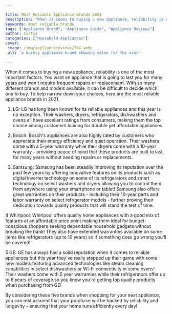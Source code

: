 ```yaml
---

title: Most Reliable Appliance Brands 2021
description: "When it comes to buying a new appliance, reliability is one of the most important factors. You want an appliance that is going to ...learn more"
keywords: most reliable brands
tags: ["Appliance Brand", "Appliance Guide", "Appliance Reviews"]
author: Curtis
categories: ["Household Appliances"]
cover: 
 image: /img/appliancereviews/394.webp
 alt: 'a barely appliance brand showing value for the user'

---
```


When it comes to buying a new appliance, reliability is one of the most important factors. You want an appliance that is going to last you for many years and won't require frequent repairs or replacement. With so many different brands and models available, it can be difficult to decide which one to buy. To help narrow down your choices, here are the most reliable appliance brands in 2021.

1. LG: LG has long been known for its reliable appliances and this year is no exception. Their washers, dryers, refrigerators, dishwashers and ovens all have excellent ratings from consumers, making them the top choice among customers looking for durable yet affordable appliances.

2. Bosch: Bosch's appliances are also highly rated by customers who appreciate their energy efficiency and quiet operation. Their washers come with a 5-year warranty while their dryers come with a 10-year warranty - providing peace of mind that these products are built to last for many years without needing repairs or replacements.

3. Samsung: Samsung has been steadily improving its reputation over the past few years by offering innovative features on its products such as digital inverter technology on some of its refrigerators and smart technology on select washers and dryers allowing you to control them from anywhere using your smartphone or tablet! Samsung also offers great warranties on their products - including their 10-year parts and labor warranty on select refrigerator models - further proving their dedication towards quality products that will stand the test of time. 

4 Whirlpool: Whirlpool offers quality home appliances with a good mix of features at an affordable price point making them ideal for budget-conscious shoppers seeking dependable household gadgets without breaking the bank! They also have extended warranties available on some items like refrigerators (up to 10 years) so if something does go wrong you'll be covered! 

5 GE: GE has always had a solid reputation when it comes to reliable appliances but this year they've really stepped up their game with some new models featuring advanced technologies like steam cleaning capabilities in select dishwashers or Wi-Fi connectivity in some ovens! Their washers come with 5 year warranties while their refrigerators offer up to 6 years of coverage so you know you're getting top quality products when purchasing from GE! 

 

 By considering these five brands when shopping for your next appliance, you can rest assured that your purchase will be backed by reliability and longevity – ensuring that your home runs efficiently every day!
